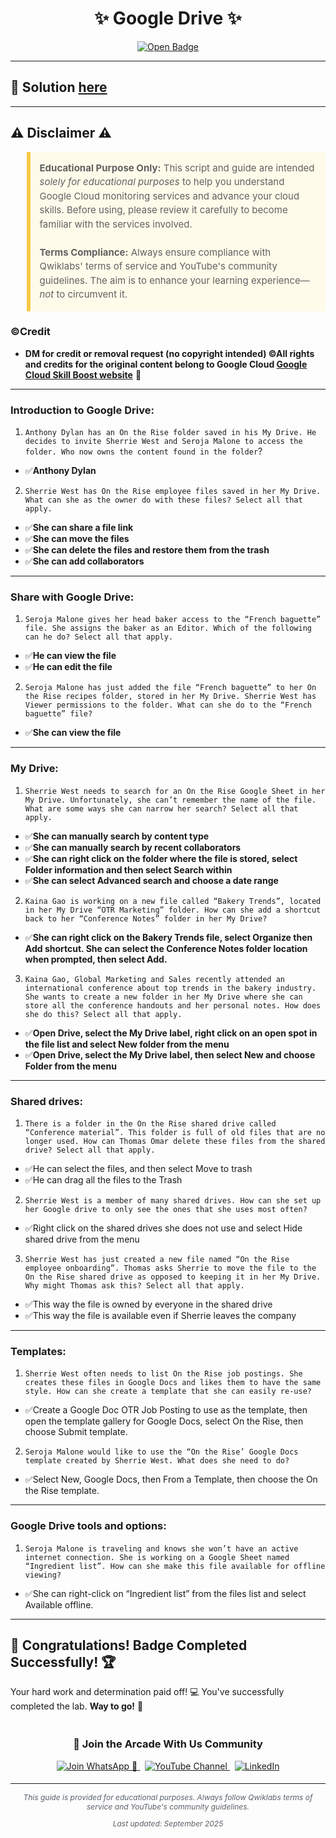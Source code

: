<h1 align="center">
✨  Google Drive ✨
</h1>

<div align="center">
  <a href="https://www.cloudskillsboost.google/course_templates/199"_blank" rel="noopener noreferrer">
    <img src="https://img.shields.io/badge/Open_Lab-Cloud_Skills_Boost-4285F4?style=for-the-badge&logo=google&logoColor=white&labelColor=34A853" alt="Open Badge">
  </a>
</div>

---

## 🔑 Solution [here]()

---

## ⚠️ Disclaimer ⚠️

<blockquote style="background-color: #fffbea; border-left: 6px solid #f7c948; padding: 1em; font-size: 15px; line-height: 1.5;">
  <strong>Educational Purpose Only:</strong> This script and guide are intended <em>solely for educational purposes</em> to help you understand Google Cloud monitoring services and advance your cloud skills. Before using, please review it carefully to become familiar with the services involved.
  <br><br>
  <strong>Terms Compliance:</strong> Always ensure compliance with Qwiklabs' terms of service and YouTube's community guidelines. The aim is to enhance your learning experience—<em>not</em> to circumvent it.
</blockquote>

### ©Credit
- **DM for credit or removal request (no copyright intended) ©All rights and credits for the original content belong to Google Cloud [Google Cloud Skill Boost website](https://www.cloudskillsboost.google/)** 🙏

---
### Introduction to Google Drive:
1. `Anthony Dylan has an On the Rise folder saved in his My Drive. He decides to invite Sherrie West and Seroja Malone to access the folder. Who now owns the content found in the folder`?

* ✅**Anthony Dylan**

2. `Sherrie West has On the Rise employee files saved in her My Drive. What can she as the owner do with these files? Select all that apply.`

* ✅**She can share a file link**
* ✅**She can move the files**
* ✅**She can delete the files and restore them from the trash**
* ✅**She can add collaborators**

---
### Share with Google Drive:
1. `Seroja Malone gives her head baker access to the “French baguette” file. She assigns the baker as an Editor. Which of the following can he do? Select all that apply.`

* ✅**He can view the file**
* ✅**He can edit the file**

2. `Seroja Malone has just added the file “French baguette” to her On the Rise recipes folder, stored in her My Drive. Sherrie West has Viewer permissions to the folder. What can she do to the “French baguette” file?`

* ✅**She can view the file**
---
### My Drive:
1. `Sherrie West needs to search for an On the Rise Google Sheet in her My Drive. Unfortunately, she can’t remember the name of the file. What are some ways she can narrow her search? Select all that apply.`

* ✅**She can manually search by content type**
* ✅**She can manually search by recent collaborators**
* ✅**She can right click on the folder where the file is stored, select Folder information and then select Search within**
* ✅**She can select Advanced search and choose a date range**

2. `Kaina Gao is working on a new file called “Bakery Trends”, located in her My Drive “OTR Marketing” folder. How can she add a shortcut back to her “Conference Notes” folder in her My Drive?`

* ✅**She can right click on the Bakery Trends file, select Organize then Add shortcut. She can select the Conference Notes folder location when prompted, then select Add.**

3. `Kaina Gao, Global Marketing and Sales recently attended an international conference about top trends in the bakery industry. She wants to create a new folder in her My Drive where she can store all the conference handouts and her personal notes. How does she do this? Select all that apply.`

* ✅**Open Drive, select the My Drive label, right click on an open spot in the file list and select New folder from the menu**
* ✅**Open Drive, select the My Drive label, then select New and choose Folder from the menu**
---
### Shared drives:
1. `There is a folder in the On the Rise shared drive called “Conference material”. This folder is full of old files that are no longer used. How can Thomas Omar delete these files from the shared drive? Select all that apply.`

* ✅He can select the files, and then select Move to trash
* ✅He can drag all the files to the Trash

2. `Sherrie West is a member of many shared drives. How can she set up her Google drive to only see the ones that she uses most often?`

* ✅Right click on the shared drives she does not use and select Hide shared drive from the menu

3. `Sherrie West has just created a new file named “On the Rise employee onboarding”. Thomas asks Sherrie to move the file to the On the Rise shared drive as opposed to keeping it in her My Drive. Why might Thomas ask this? Select all that apply.`

* ✅This way the file is owned by everyone in the shared drive
* ✅This way the file is available even if Sherrie leaves the company
---
### Templates:
1. `Sherrie West often needs to list On the Rise job postings. She creates these files in Google Docs and likes them to have the same style. How can she create a template that she can easily re-use?`

* ✅Create a Google Doc OTR Job Posting to use as the template, then open the template gallery for Google Docs, select On the Rise, then choose Submit template.

2. `Seroja Malone would like to use the “On the Rise’ Google Docs template created by Sherrie West. What does she need to do?`

* ✅Select New, Google Docs, then From a Template, then choose the On the Rise template.
---
### Google Drive tools and options:
1. `Seroja Malone is traveling and knows she won’t have an active internet connection. She is working on a Google Sheet named “Ingredient list”. How can she make this file available for offline viewing?`

* ✅She can right-click on “Ingredient list” from the files list and select Available offline.
---

## 🎉 **Congratulations! Badge Completed Successfully!** 🏆  

Your hard work and determination paid off! 💻
You've successfully completed the lab. **Way to go!** 🚀


<div align="center" style="padding: 5px;">
  <h3>📱 Join the Arcade With Us Community</h3>
  
  <a href="https://chat.whatsapp.com/KN3NvYNTJvU5xMCVTORJtS">
    <img src="https://img.shields.io/badge/Join_WhatsApp-25D366?style=for-the-badge&logo=whatsapp&logoColor=white" alt="Join WhatsApp 👥">
  </a>
  &nbsp;
  <a href="https://youtube.com/@arcadewithus_we?si=yeEby5M3k40gdX4l">
    <img src="https://img.shields.io/badge/Subscribe-Arcade%20With%20Us-FF0000?style=for-the-badge&logo=youtube&logoColor=white" alt="YouTube Channel">
  </a>
  &nbsp;
  <a href="https://www.linkedin.com/in/tripti-gupta-a28a6832b/">
    <img src="https://img.shields.io/badge/LINKEDIN-Tripti%20Gupta-0077B5?style=for-the-badge&logo=linkedin&logoColor=white" alt="LinkedIn">
</a>


</div>

---

<div align="center">
  <p style="font-size: 12px; color: #586069;">
    <em>This guide is provided for educational purposes. Always follow Qwiklabs terms of service and YouTube's community guidelines.</em>
  </p>
  <p style="font-size: 12px; color: #586069;">
    <em>Last updated: September 2025</em>
  </p>
</div>
